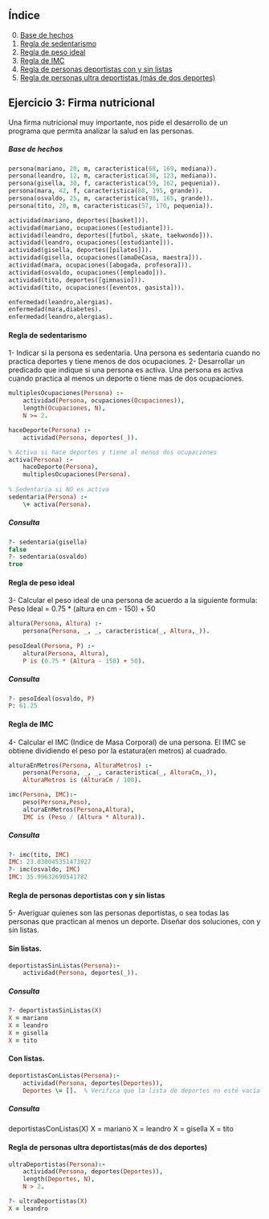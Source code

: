 ## Índice
0. [Base de hechos](#base-de-hechos)
1. [Regla de sedentarismo](#regla-de-sedentarismo)
2. [Regla de peso ideal](#regla-de-peso-ideal)
3. [Regla de IMC](#regla-de-imc)
4. [Regla de personas deportistas con y sin listas](#regla-de-personas-deportistas-con-y-sin-listas)
5. [Regla de personas ultra deportistas (más de dos deportes)](#regla-de-personas-ultra-deportistasmás-de-dos-deportes)



## Ejercicio 3: Firma nutricional
Una firma nutricional muy importante, nos pide el desarrollo de un programa que permita analizar la salud en las personas.
##### Base de hechos
```prolog
persona(mariano, 20, m, caracteristica(68, 169, mediana)).
persona(leandro, 12, m, caracteristica(38, 123, mediana)).
persona(gisella, 30, f, caracteristica(59, 162, pequenia)).
persona(mara, 42, f, caracteristica(88, 195, grande)).
persona(osvaldo, 25, m, caracteristica(98, 165, grande)).
persona(tito, 20, m, caracteristicas(57, 170, pequenia)).

actividad(mariano, deportes([basket])).
actividad(mariano, ocupaciones([estudiante])).
actividad(leandro, deportes([futbol, skate, taekwondo])).
actividad(leandro, ocupaciones([estudiante])).
actividad(gisella, deportes([pilates])).
actividad(gisella, ocupaciones([amaDeCasa, maestra])).
actividad(mara, ocupaciones([abogada, profesora])).
actividad(osvaldo, ocupaciones([empleado])).
actividad(tito, deportes([gimnasio])).
actividad(tito, ocupaciones([eventos, gasista])).

enfermedad(leandro,alergias).
enfermedad(mara,diabetes).
enfermedad(leandro,alergias).
```
#### Regla de sedentarismo
1-  Indicar si la persona es sedentaria. Una persona es sedentaria cuando no practica deportes y tiene menos de dos ocupaciones.
2- Desarrollar un predicado que indique si una persona es activa. Una persona es activa cuando practica al menos un deporte o tiene mas de dos ocupaciones.

```prolog
multiplesOcupaciones(Persona) :-
    actividad(Persona, ocupaciones(Ocupaciones)),
    length(Ocupaciones, N),
    N >= 2.

haceDeporte(Persona) :-
    actividad(Persona, deportes(_)).

% Activa si hace deportes y tiene al menos dos ocupaciones
activa(Persona) :-
	haceDeporte(Persona),
	multiplesOcupaciones(Persona).
   
% Sedentaria si NO es activa
sedentaria(Persona) :-
    \+ activa(Persona).
```

##### Consulta
```prolog
?- sedentaria(gisella)
false
?- sedentaria(osvaldo)
true
```
#### Regla de peso ideal
3- Calcular el peso ideal de una persona de acuerdo a la siguiente formula:
Peso Ideal = 0.75 * (altura en cm - 150) + 50 

```prolog
altura(Persona, Altura) :-
    persona(Persona, _, _, caracteristica(_, Altura,_)).
   
pesoIdeal(Persona, P) :-
    altura(Persona, Altura),
    P is (0.75 * (Altura - 150) + 50).
```
##### Consulta
```prolog
?- pesoIdeal(osvaldo, P)
P: 61.25
```

#### Regla de IMC
4- Calcular el IMC (Indice de Masa Corporal) de una persona. El IMC se obtiene dividiendo el peso por la estatura(en metros) al cuadrado. 

```prolog
alturaEnMetros(Persona, AlturaMetros) :-
	persona(Persona, _, _, caracteristica(_, AlturaCm,_)),
    AlturaMetros is (AlturaCm / 100).

imc(Persona, IMC):-
    peso(Persona,Peso),
    alturaEnMetros(Persona,Altura),
    IMC is (Peso / (Altura * Altura)).
```
##### Consulta
```prolog
?- imc(tito, IMC)
IMC: 23.030045351473927
?- imc(osvaldo, IMC)
IMC: 35.99632690541782
```
#### Regla de personas deportistas con y sin listas
5- Averiguar quienes son las personas deportistas, o sea todas las personas que practican al menos un deporte. Diseñar dos soluciones, con y sin listas.

#### Sin listas.
```prolog
deportistasSinListas(Persona):-
    actividad(Persona, deportes(_)).
```
##### Consulta
```prolog
?- deportistasSinListas(X)
X = mariano
X = leandro
X = gisella
X = tito
```
#### Con listas.
```prolog
deportistasConListas(Persona):-
    actividad(Persona, deportes(Deportes)),
    Deportes \= [].  % Verifica que la lista de deportes no esté vacía
```
##### Consulta
deportistasConListas(X)
X = mariano
X = leandro
X = gisella
X = tito

#### Regla de personas ultra deportistas(más de dos deportes)
```prolog
ultraDeportistas(Persona):-
    actividad(Persona, deportes(Deportes)),
    length(Deportes, N),
    N > 2.
```
```prolog
?- ultraDeportistas(X)
X = leandro
```
